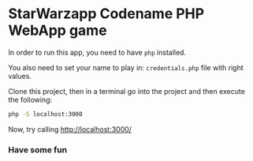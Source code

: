 # StarWarzapp Codename PHP WebApp game

In order to run this app, you need to have `php` installed.

You also need to set your name to play in: `credentials.php` file with right values.

Clone this project, then in a terminal go into the project and then execute the following:

````bash
php -S localhost:3000
````

Now, try calling [http://localhost:3000/](http://localhost:3000/)

### Have some fun
